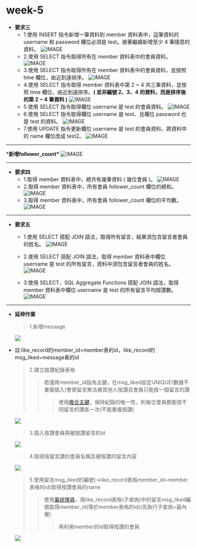 # week-5
* **要求三**
  * 1.使⽤ INSERT 指令新增⼀筆資料到 member 資料表中，這筆資料的 username 和 password 欄位必須是 test。接著繼續新增⾄少 4 筆隨意的資料。
  ![IMAGE](https://github.com/GemaLuo/week-5/blob/main/%E8%A6%81%E6%B1%82%E4%B8%89-1.png)
  * 2.使⽤ SELECT 指令取得所有在 member 資料表中的會員資料。
  ![IMAGE](https://github.com/GemaLuo/week-5/blob/main/%E8%A6%81%E6%B1%82%E4%B8%89-2.png)
  * 3.使⽤ SELECT 指令取得所有在 member 資料表中的會員資料，並按照 time 欄位，由近到遠排序。
  ![IMAGE](https://github.com/GemaLuo/week-5/blob/main/%E8%A6%81%E6%B1%82%E4%B8%89-3.png)
  * 4.使⽤ SELECT 指令取得 member 資料表中第 2 ~ 4 共三筆資料，並按照 time 欄位，由近到遠排序。**( 並非編號 2、3、4 的資料，⽽是排序後的第 2 ~ 4 筆資料 )**
  ![IMAGE](https://github.com/GemaLuo/week-5/blob/main/%E8%A6%81%E6%B1%82%E4%B8%89-4.png)
  * 5.使⽤ SELECT 指令取得欄位 username 是 test 的會員資料。
  ![IMAGE](https://github.com/GemaLuo/week-5/blob/main/%E8%A6%81%E6%B1%82%E4%B8%89-5.png)
  * 6.使⽤ SELECT 指令取得欄位 username 是 test、且欄位 password 也是 test 的資料。
  ![IMAGE](https://github.com/GemaLuo/week-5/blob/main/%E8%A6%81%E6%B1%82%E4%B8%89-6.png)
  * 7.使⽤ UPDATE 指令更新欄位 username 是 test 的會員資料，將資料中的 name 欄位改成 test2。
  ![IMAGE](https://github.com/GemaLuo/week-5/blob/main/%E8%A6%81%E6%B1%82%E4%B8%89-7.png)
 
--------
  \***新增follower_count\***
  ![IMAGE](https://github.com/GemaLuo/week-5/blob/main/%E8%A6%81%E6%B1%82%E5%9B%9B-%E6%96%B0%E5%A2%9E%E8%BF%BD%E8%B9%A4%E6%95%B8.png)
***
* **要求四**
  * 1.取得 member 資料表中，總共有幾筆資料 ( 幾位會員 )。
  ![IMAGE](https://github.com/GemaLuo/week-5/blob/main/%E8%A6%81%E6%B1%82%E5%9B%9B-1.png)
  * 2.取得 member 資料表中，所有會員 follower_count 欄位的總和。
  ![IMAGE](https://github.com/GemaLuo/week-5/blob/main/%E8%A6%81%E6%B1%82%E5%9B%9B-2.png)
  * 3.取得 member 資料表中，所有會員 follower_count 欄位的平均數。
  ![IMAGE](https://github.com/GemaLuo/week-5/blob/main/%E8%A6%81%E6%B1%82%E5%9B%9B-3.png)
  
***
* **要求五**
  * 1.使⽤ SELECT 搭配 JOIN 語法，取得所有留⾔，結果須包含留⾔者會員的姓名。
  ![IMAGE](https://github.com/GemaLuo/week-5/blob/main/%E8%A6%81%E6%B1%82%E4%BA%94-1.png)
 
  * 2.使⽤ SELECT 搭配 JOIN 語法，取得 member 資料表中欄位 username 是 test 的所有留⾔，資料中須包含留⾔者會員的姓名。
  ![IMAGE](https://github.com/GemaLuo/week-5/blob/main/%E8%A6%81%E6%B1%82%E4%BA%94-2.png)
  
  * 3.使⽤ SELECT、SQL Aggregate Functions 搭配 JOIN 語法，取得 member 資料表中欄位 username 是 test 的所有留⾔平均按讚數。
  ![IMAGE](https://github.com/GemaLuo/week-5/blob/main/%E8%A6%81%E6%B1%82%E4%BA%94-3.png)
  
***
* **延伸作業**
   > 1.新增message
   <img src="https://github.com/GemaLuo/week-5/blob/main/%E5%BB%B6%E4%BC%B8%E4%BD%9C%E6%A5%AD/%E6%96%B0%E5%A2%9Emessage.png" />
* 註:like_record的member_id=member表的id，like_record的msg_liked=message表的id
   > 2.建立按讚紀錄表格
   >> 若僅將member_id設為主鍵，在msg_liked設定UNIQUE(數據不重複插入)會使留言無法被其他人按讚且會員只能按一個留言的讚
   >>> 使用[複合主鍵](https://www.796t.com/content/1544850548.html)，保持紀錄的唯一性，則每位會員都能按不同留言的讚各一次(不能重複按讚)
   <img src="https://github.com/GemaLuo/week-5/blob/main/%E5%BB%B6%E4%BC%B8%E4%BD%9C%E6%A5%AD/1_%E5%BB%BA%E7%AB%8B%E6%8C%89%E8%AE%9A%E7%B4%80%E9%8C%84%E8%A1%A8%E6%A0%BC.png" />
  
   > 3.插入按讚會員與被按讚留言的id
   <img src="https://github.com/GemaLuo/week-5/blob/main/%E5%BB%B6%E4%BC%B8%E4%BD%9C%E6%A5%AD/2_%E6%8F%92%E5%85%A5%E6%8C%89%E8%AE%9A%E6%9C%83%E5%93%A1%E8%88%87%E8%A2%AB%E6%8C%89%E8%AE%9A%E7%95%99%E8%A8%80%E7%9A%84%E8%B3%87%E8%A8%8A.png" />
   
   > 4.取得按留言讚的會員名稱及被按讚的留言內容
   <img src="https://github.com/GemaLuo/week-5/blob/main/%E5%BB%B6%E4%BC%B8%E4%BD%9C%E6%A5%AD/3_%E5%8F%96%E5%BE%97%E6%8C%89%E7%95%99%E8%A8%80%E8%AE%9A%E7%9A%84%E6%9C%83%E5%93%A1%E8%88%87%E8%A2%AB%E6%8C%89%E8%AE%9A%E7%9A%84%E7%95%99%E8%A8%80.png" />
   
   > 5.使用留言msg_liked的編號(->like_record表格member_id=member表格的id)取得按讚會員的name
   >> 使用[巢狀搜尋](https://www.gushiciku.cn/pl/gzwb/zh-tw>IN)，用like_record表格(子查詢)中的留言msg_liked編號取得member_id(等於member表格的id)(先執行子查詢=最內層)
   >>> 再利用member的id取得按讚的會員
   <img src="https://github.com/GemaLuo/week-5/blob/main/%E5%BB%B6%E4%BC%B8%E4%BD%9C%E6%A5%AD/4_%E7%94%A8msg_liked%E5%8F%96%E5%BE%97%E6%8C%89%E8%AE%9A%E6%9C%83%E5%93%A1%E5%90%8D%E7%A8%B1.png" />
